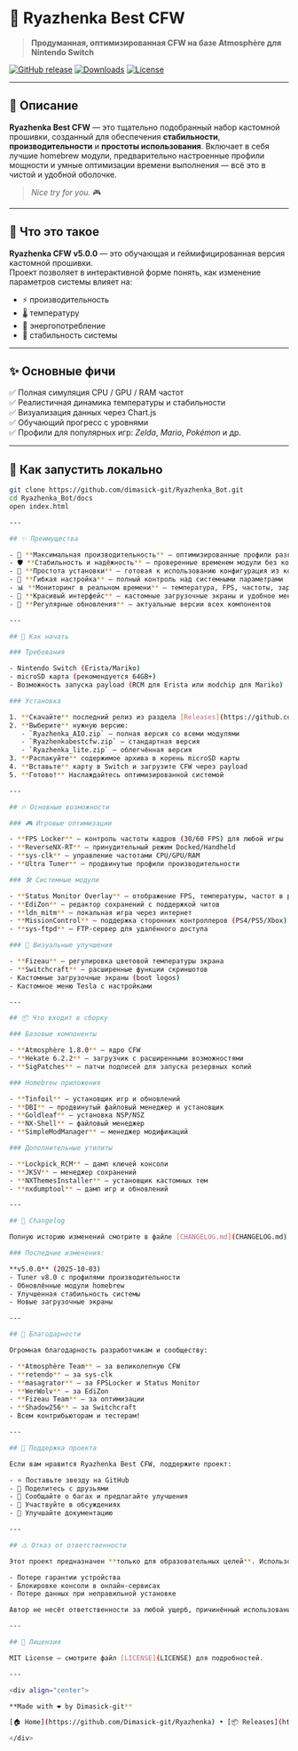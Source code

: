 # 🥛 Ryazhenka Best CFW

> **Продуманная, оптимизированная CFW на базе Atmosphère для Nintendo Switch**

[![GitHub release](https://img.shields.io/github/v/release/Dimasick-git/Ryzhenka?style=for-the-badge&logo=github&color=ff6b6b)](https://github.com/Dimasick-git/Ryzhenka/releases/latest)
[![Downloads](https://img.shields.io/github/downloads/Dimasick-git/Ryzhenka/total?style=for-the-badge&logo=github&color=4ecdc4)](https://github.com/Dimasick-git/Ryzhenka/releases)
[![License](https://img.shields.io/badge/license-MIT-blue?style=for-the-badge)](LICENSE)

---

## 📖 Описание

**Ryazhenka Best CFW** — это тщательно подобранный набор кастомной прошивки, созданный для обеспечения **стабильности**, **производительности** и **простоты использования**. Включает в себя лучшие homebrew модули, предварительно настроенные профили мощности и умные оптимизации времени выполнения — всё это в чистой и удобной оболочке.

> *Nice try for you.* 🎮


---

## 🧠 Что это такое

**Ryazhenka CFW v5.0.0** — это обучающая и геймифицированная версия кастомной прошивки.  
Проект позволяет в интерактивной форме понять, как изменение параметров системы влияет на:

- ⚡ производительность  
- 🌡️ температуру  
- 🔋 энергопотребление  
- 🧩 стабильность системы  

---

## ✨ Основные фичи

✅ Полная симуляция CPU / GPU / RAM частот  
✅ Реалистичная динамика температуры и стабильности  
✅ Визуализация данных через Chart.js  
✅ Обучающий прогресс с уровнями  
✅ Профили для популярных игр: *Zelda*, *Mario*, *Pokémon* и др.

---

## 🧩 Как запустить локально

```bash
git clone https://github.com/dimasick-git/Ryazhenka_Bot.git
cd Ryazhenka_Bot/docs
open index.html

---

## ✨ Преимущества

- 🚀 **Максимальная производительность** — оптимизированные профили разгона и управления частотами
- 🛡️ **Стабильность и надёжность** — проверенные временем модули без конфликтов
- 🎯 **Простота установки** — готовая к использованию конфигурация из коробки
- 🔧 **Гибкая настройка** — полный контроль над системными параметрами
- 📊 **Мониторинг в реальном времени** — температура, FPS, частоты, заряд батареи
- 🎨 **Красивый интерфейс** — кастомные загрузочные экраны и удобное меню
- 🔄 **Регулярные обновления** — актуальные версии всех компонентов

---

## 🎯 Как начать

### Требования

- Nintendo Switch (Erista/Mariko)
- microSD карта (рекомендуется 64GB+)
- Возможность запуска payload (RCM для Erista или modchip для Mariko)

### Установка

1. **Скачайте** последний релиз из раздела [Releases](https://github.com/Dimasick-git/Ryazhenka/releases/latest)
2. **Выберите** нужную версию:
   - `Ryazhenka_AIO.zip` — полная версия со всеми модулями
   - `Ryazhenkabestcfw.zip` — стандартная версия
   - `Ryazhenka_lite.zip` — облегчённая версия
3. **Распакуйте** содержимое архива в корень microSD карты
4. **Вставьте** карту в Switch и загрузите CFW через payload
5. **Готово!** Наслаждайтесь оптимизированной системой

---

## 🔥 Основные возможности

### 🎮 Игровые оптимизации

- **FPS Locker** — контроль частоты кадров (30/60 FPS) для любой игры
- **ReverseNX-RT** — принудительный режим Docked/Handheld
- **sys-clk** — управление частотами CPU/GPU/RAM
- **Ultra Tuner** — продвинутые профили производительности

### 🛠️ Системные модули

- **Status Monitor Overlay** — отображение FPS, температуры, частот в реальном времени
- **EdiZon** — редактор сохранений с поддержкой читов
- **ldn_mitm** — локальная игра через интернет
- **MissionControl** — поддержка сторонних контроллеров (PS4/PS5/Xbox)
- **sys-ftpd** — FTP-сервер для удалённого доступа

### 🎨 Визуальные улучшения

- **Fizeau** — регулировка цветовой температуры экрана
- **Switchcraft** — расширенные функции скриншотов
- Кастомные загрузочные экраны (boot logos)
- Кастомное меню Tesla с настройками

---

## 📦 Что входит в сборку

### Базовые компоненты

- **Atmosphère 1.8.0** — ядро CFW
- **Hekate 6.2.2** — загрузчик с расширенными возможностями
- **SigPatches** — патчи подписей для запуска резервных копий

### Homebrew приложения

- **Tinfoil** — установщик игр и обновлений
- **DBI** — продвинутый файловый менеджер и установщик
- **Goldleaf** — установка NSP/NSZ
- **NX-Shell** — файловый менеджер
- **SimpleModManager** — менеджер модификаций

### Дополнительные утилиты

- **Lockpick_RCM** — дамп ключей консоли
- **JKSV** — менеджер сохранений
- **NXThemesInstaller** — установщик кастомных тем
- **nxdumptool** — дамп игр и обновлений

---

## 📝 Changelog

Полную историю изменений смотрите в файле [CHANGELOG.md](CHANGELOG.md)

### Последние изменения:

**v5.0.0** (2025-10-03)
- Tuner v8.0 с профилями производительности
- Обновлённые модули homebrew
- Улучшенная стабильность системы
- Новые загрузочные экраны

---

## 🙏 Благодарности

Огромная благодарность разработчикам и сообществу:

- **Atmosphère Team** — за великолепную CFW
- **retendo** — за sys-clk
- **masagrator** — за FPSLocker и Status Monitor
- **WerWolv** — за EdiZon
- **Fizeau Team** — за оптимизации
- **Shadow256** — за Switchcraft
- Всем контрибьюторам и тестерам!

---

## 💖 Поддержка проекта

Если вам нравится Ryazhenka Best CFW, поддержите проект:

- ⭐ Поставьте звезду на GitHub
- 🔄 Поделитесь с друзьями
- 🐛 Сообщайте о багах и предлагайте улучшения
- 💬 Участвуйте в обсуждениях
- 📝 Улучшайте документацию

---

## ⚠️ Отказ от ответственности

Этот проект предназначен **только для образовательных целей**. Использование кастомной прошивки может привести к:

- Потере гарантии устройства
- Блокировке консоли в онлайн-сервисах
- Потере данных при неправильной установке

Автор не несёт ответственности за любой ущерб, причинённый использованием данного ПО. Используйте на свой страх и риск.

---

## 📜 Лицензия

MIT License — смотрите файл [LICENSE](LICENSE) для подробностей.

---

<div align="center">

**Made with ❤️ by Dimasick-git**

[🏠 Home](https://github.com/Dimasick-git/Ryazhenka) • [📦 Releases](https://github.com/Dimasick-git/Ryazhenka/releases) • [📖 Wiki](https://github.com/Dimasick-git/Ryazhenka/wiki) • [💬 Discussions](https://github.com/Dimasick-git/Ryazhenka/discussions)

</div>
